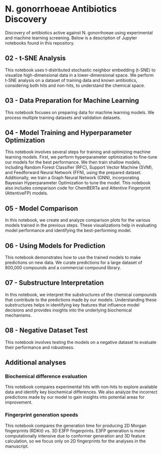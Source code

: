 # N. gonorrhoeae Antibiotics Discovery

Discovery of antibiotics active against N. gonorrhoeae using experimental and machine learning screening. Below is a description of Jupyter notebooks found in this repository.

## 02 - t-SNE Analysis

This notebook uses t-distributed stochastic neighbor embedding (t-SNE) to visualize high-dimensional data in a lower-dimensional space. We perform t-SNE analysis on a dataset of training data and known antibiotics, considering both hits and non-hits, to understand the chemical space.

## 03 - Data Preparation for Machine Learning

This notebook focuses on preparing data for machine learning models. We process multiple training datasets and validation datasets.

## 04 - Model Training and Hyperparameter Optimization

This notebook involves several steps for training and optimizing machine learning models. First, we perform hyperparameter optimization to fine-tune our models for the best performance. We then train shallow models, including Random Forest Classifier (RFC), Support Vector Machine (SVM), and Feedforward Neural Network (FFN), using the prepared dataset. Additionally, we train a Graph Neural Network (GNN), incorporating Bayesian Hyperparameter Optimization to tune the model. This notebook also includes comparison code for ChemBERTa and Attentive Fingerprint (AttentiveFP) models.

## 05 - Model Comparison

In this notebook, we create and analyze comparison plots for the various models trained in the previous steps. These visualizations help in evaluating model performance and identifying the best-performing model.

## 06 - Using Models for Prediction

This notebook demonstrates how to use the trained models to make predictions on new data. We curate predictions for a large dataset of 800,000 compounds and a commercial compound library.

## 07 - Substructure Interpretation

In this notebook, we interpret the substructures of the chemical compounds that contribute to the predictions made by our models. Understanding these substructures helps in identifying key features that influence model decisions and provides insights into the underlying biochemical mechanisms.

## 08 - Negative Dataset Test

This notebook involves testing the models on a negative dataset to evaluate their performance and robustness.

## Additional analyses

### Biochemical difference evaluation

This notebook compares experimental hits with non-hits to explore available data and identify key biochemical differences. We also analyze the incorrect predictions made by our model to gain insights into potential areas for improvement.

### Fingerprint generation speeds

This notebook compares the generation time for producing 2D Morgan fingerprints (RDKit) vs. 3D E3FP fingerprints. E3FP generation is more computationally intensive due to conformer generation and 3D feature calculation, so we focus only on 2D fingerprints for the analyses in the manuscript.